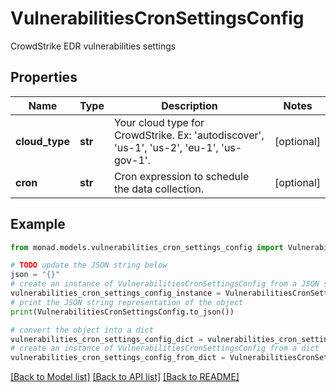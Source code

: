 # VulnerabilitiesCronSettingsConfig

CrowdStrike EDR vulnerabilities settings

## Properties

Name | Type | Description | Notes
------------ | ------------- | ------------- | -------------
**cloud_type** | **str** | Your cloud type for CrowdStrike. Ex: &#39;autodiscover&#39;, &#39;us-1&#39;, &#39;us-2&#39;, &#39;eu-1&#39;, &#39;us-gov-1&#39;. | [optional] 
**cron** | **str** | Cron expression to schedule the data collection. | [optional] 

## Example

```python
from monad.models.vulnerabilities_cron_settings_config import VulnerabilitiesCronSettingsConfig

# TODO update the JSON string below
json = "{}"
# create an instance of VulnerabilitiesCronSettingsConfig from a JSON string
vulnerabilities_cron_settings_config_instance = VulnerabilitiesCronSettingsConfig.from_json(json)
# print the JSON string representation of the object
print(VulnerabilitiesCronSettingsConfig.to_json())

# convert the object into a dict
vulnerabilities_cron_settings_config_dict = vulnerabilities_cron_settings_config_instance.to_dict()
# create an instance of VulnerabilitiesCronSettingsConfig from a dict
vulnerabilities_cron_settings_config_from_dict = VulnerabilitiesCronSettingsConfig.from_dict(vulnerabilities_cron_settings_config_dict)
```
[[Back to Model list]](../README.md#documentation-for-models) [[Back to API list]](../README.md#documentation-for-api-endpoints) [[Back to README]](../README.md)


